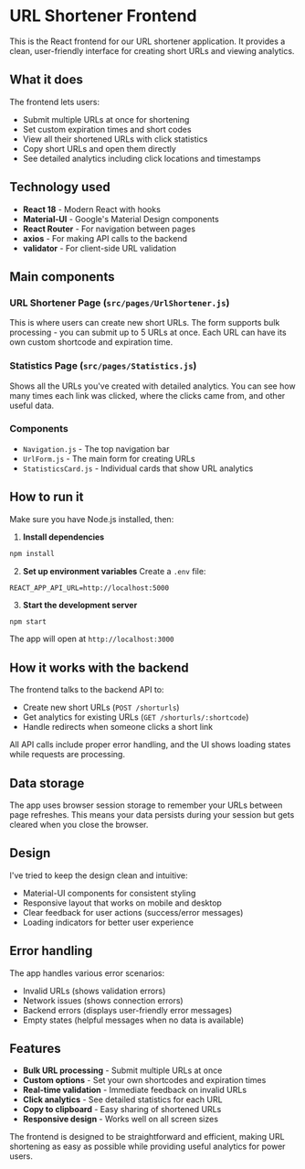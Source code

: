 # URL Shortener Frontend

This is the React frontend for our URL shortener application. It provides a clean, user-friendly interface for creating short URLs and viewing analytics.

## What it does

The frontend lets users:
- Submit multiple URLs at once for shortening
- Set custom expiration times and short codes
- View all their shortened URLs with click statistics
- Copy short URLs and open them directly
- See detailed analytics including click locations and timestamps

## Technology used

- **React 18** - Modern React with hooks
- **Material-UI** - Google's Material Design components
- **React Router** - For navigation between pages
- **axios** - For making API calls to the backend
- **validator** - For client-side URL validation

## Main components

### URL Shortener Page (`src/pages/UrlShortener.js`)
This is where users can create new short URLs. The form supports bulk processing - you can submit up to 5 URLs at once. Each URL can have its own custom shortcode and expiration time.

### Statistics Page (`src/pages/Statistics.js`)
Shows all the URLs you've created with detailed analytics. You can see how many times each link was clicked, where the clicks came from, and other useful data.

### Components
- `Navigation.js` - The top navigation bar
- `UrlForm.js` - The main form for creating URLs
- `StatisticsCard.js` - Individual cards that show URL analytics

## How to run it

Make sure you have Node.js installed, then:

1. **Install dependencies**
```bash
npm install
```

2. **Set up environment variables**
Create a `.env` file:
```
REACT_APP_API_URL=http://localhost:5000
```

3. **Start the development server**
```bash
npm start
```

The app will open at `http://localhost:3000`

## How it works with the backend

The frontend talks to the backend API to:
- Create new short URLs (`POST /shorturls`)
- Get analytics for existing URLs (`GET /shorturls/:shortcode`)
- Handle redirects when someone clicks a short link

All API calls include proper error handling, and the UI shows loading states while requests are processing.

## Data storage

The app uses browser session storage to remember your URLs between page refreshes. This means your data persists during your session but gets cleared when you close the browser.

## Design

I've tried to keep the design clean and intuitive:
- Material-UI components for consistent styling
- Responsive layout that works on mobile and desktop
- Clear feedback for user actions (success/error messages)
- Loading indicators for better user experience

## Error handling

The app handles various error scenarios:
- Invalid URLs (shows validation errors)
- Network issues (shows connection errors)
- Backend errors (displays user-friendly error messages)
- Empty states (helpful messages when no data is available)

## Features

- **Bulk URL processing** - Submit multiple URLs at once
- **Custom options** - Set your own shortcodes and expiration times
- **Real-time validation** - Immediate feedback on invalid URLs
- **Click analytics** - See detailed statistics for each URL
- **Copy to clipboard** - Easy sharing of shortened URLs
- **Responsive design** - Works well on all screen sizes

The frontend is designed to be straightforward and efficient, making URL shortening as easy as possible while providing useful analytics for power users.
